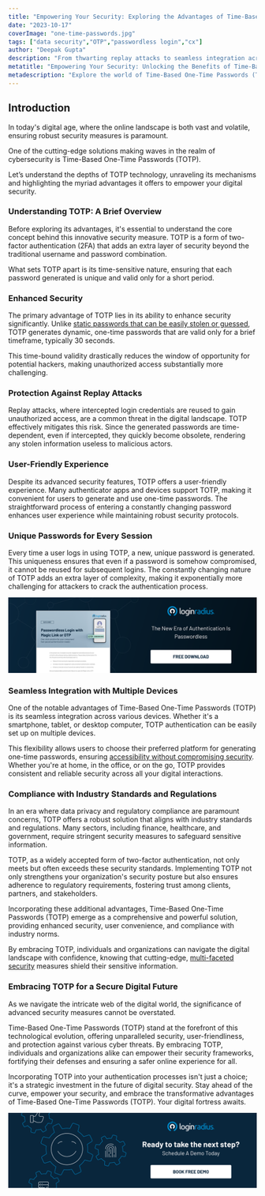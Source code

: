 ```yaml
---
title: "Empowering Your Security: Exploring the Advantages of Time-Based One-Time Passwords (TOTP)"
date: "2023-10-17"
coverImage: "one-time-passwords.jpg"
tags: ["data security","OTP","passwordless login","cx"]
author: "Deepak Gupta"
description: "From thwarting replay attacks to seamless integration across devices, TOTP ensures robust protection while providing a user-friendly experience. Embrace TOTP as more than a choice—it's a strategic investment in your digital security, promising a safer online journey for individuals and organizations alike."
metatitle: "Empowering Your Security: Unlocking the Benefits of Time-Based One-Time Passwords (TOTP)"
metadescription: "Explore the world of Time-Based One-Time Passwords (TOTP) and understand the innovative technology behind TOTP and its role in enhancing digital security."
---
```

## Introduction

In today's digital age, where the online landscape is both vast and volatile, ensuring robust security measures is paramount. 

One of the cutting-edge solutions making waves in the realm of cybersecurity is Time-Based One-Time Passwords (TOTP). 

Let’s understand the depths of TOTP technology, unraveling its mechanisms and highlighting the myriad advantages it offers to empower your digital security.

### Understanding TOTP: A Brief Overview

Before exploring its advantages, it's essential to understand the core concept behind this innovative security measure. TOTP is a form of two-factor authentication (2FA) that adds an extra layer of security beyond the traditional username and password combination. 

What sets TOTP apart is its time-sensitive nature, ensuring that each password generated is unique and valid only for a short period.

### Enhanced Security

The primary advantage of TOTP lies in its ability to enhance security significantly. Unlike [static passwords that can be easily stolen or guessed](https://www.loginradius.com/blog/identity/infographic-the-death-of-passwords/), TOTP generates dynamic, one-time passwords that are valid only for a brief timeframe, typically 30 seconds. 

This time-bound validity drastically reduces the window of opportunity for potential hackers, making unauthorized access substantially more challenging.

### Protection Against Replay Attacks

Replay attacks, where intercepted login credentials are reused to gain unauthorized access, are a common threat in the digital landscape. TOTP effectively mitigates this risk. Since the generated passwords are time-dependent, even if intercepted, they quickly become obsolete, rendering any stolen information useless to malicious actors.

### User-Friendly Experience

Despite its advanced security features, TOTP offers a user-friendly experience. Many authenticator apps and devices support TOTP, making it convenient for users to generate and use one-time passwords. The straightforward process of entering a constantly changing password enhances user experience while maintaining robust security protocols.

### Unique Passwords for Every Session

Every time a user logs in using TOTP, a new, unique password is generated. This uniqueness ensures that even if a password is somehow compromised, it cannot be reused for subsequent logins. The constantly changing nature of TOTP adds an extra layer of complexity, making it exponentially more challenging for attackers to crack the authentication process.

[![DS-passwordless-magic-link](DS-passwordless-magic-link.png)](https://www.loginradius.com/resource/passwordless-login-magic-link-otp-datasheet)

### Seamless Integration with Multiple Devices

One of the notable advantages of Time-Based One-Time Passwords (TOTP) is its seamless integration across various devices. Whether it's a smartphone, tablet, or desktop computer, TOTP authentication can be easily set up on multiple devices. 

This flexibility allows users to choose their preferred platform for generating one-time passwords, ensuring [accessibility without compromising security](https://www.loginradius.com/blog/identity/balancing-security-cx/). Whether you're at home, in the office, or on the go, TOTP provides consistent and reliable security across all your digital interactions.

### Compliance with Industry Standards and Regulations

In an era where data privacy and regulatory compliance are paramount concerns, TOTP offers a robust solution that aligns with industry standards and regulations. Many sectors, including finance, healthcare, and government, require stringent security measures to safeguard sensitive information. 

TOTP, as a widely accepted form of two-factor authentication, not only meets but often exceeds these security standards. Implementing TOTP not only strengthens your organization's security posture but also ensures adherence to regulatory requirements, fostering trust among clients, partners, and stakeholders.

Incorporating these additional advantages, Time-Based One-Time Passwords (TOTP) emerge as a comprehensive and powerful solution, providing enhanced security, user convenience, and compliance with industry norms. 

By embracing TOTP, individuals and organizations can navigate the digital landscape with confidence, knowing that cutting-edge, [multi-faceted security](https://www.loginradius.com/multi-factor-authentication/) measures shield their sensitive information.

### Embracing TOTP for a Secure Digital Future

As we navigate the intricate web of the digital world, the significance of advanced security measures cannot be overstated. 

Time-Based One-Time Passwords (TOTP) stand at the forefront of this technological evolution, offering unparalleled security, user-friendliness, and protection against various cyber threats. By embracing TOTP, individuals and organizations alike can empower their security frameworks, fortifying their defenses and ensuring a safer online experience for all.

Incorporating TOTP into your authentication processes isn't just a choice; it's a strategic investment in the future of digital security. Stay ahead of the curve, empower your security, and embrace the transformative advantages of Time-Based One-Time Passwords (TOTP). Your digital fortress awaits.

[![book-a-free-demo-loginradius](../../assets/book-a-demo-loginradius.png)](https://www.loginradius.com/book-a-demo/)
